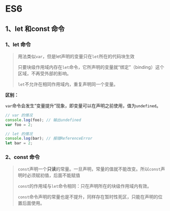 # ES6

## 1、let 和const 命令

### 1、let 命令

>  用法类似`var`，但是let声明的变量只在`let`所在的代码块生效
>
> 只要块级作用域内存在`let`命令，它所声明的变量就“绑定”（binding）这个区域，不再受外部的影响。
>
> `let`不允许在相同作用域内，重复声明同一个变量。

**区别：**

`var`命令会发生“变量提升”现象，即变量可以在声明之前使用，值为`undefined`。

```javascript
// var 的情况
console.log(foo); // 输出undefined
var foo = 2;

// let 的情况
console.log(bar); // 报错ReferenceError
let bar = 2;
```

### 2、const 命令

> `const`声明一个**只读**的常量。一旦声明，常量的值就不能改变。所以`const`声明时必须赋初值，后面不能赋值
>
> `const`的作用域与`let`命令相同：只在声明所在的块级作用域内有效。
>
> `const`命令声明的常量也是不提升，同样存在暂时性死区，只能在声明的位置后面使用。